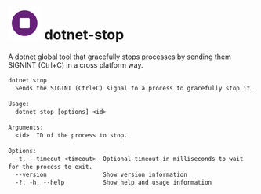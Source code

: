 ![Icon](https://raw.githubusercontent.com/devlooped/dotnet-stop/main/src/icon.png) dotnet-stop
============

A dotnet global tool that gracefully stops processes by sending them SIGNINT (Ctrl+C) in a cross platform way.

```
dotnet stop
  Sends the SIGINT (Ctrl+C) signal to a process to gracefully stop it.

Usage:
  dotnet stop [options] <id>

Arguments:
  <id>  ID of the process to stop.

Options:
  -t, --timeout <timeout>  Optional timeout in milliseconds to wait for the process to exit.
  --version                Show version information
  -?, -h, --help           Show help and usage information
```